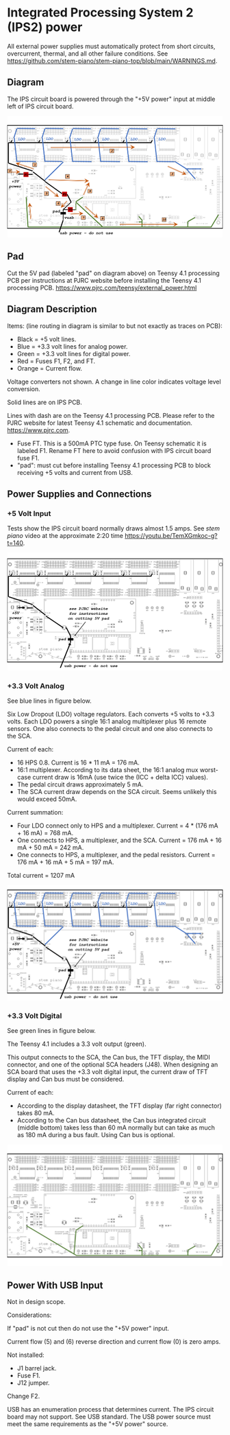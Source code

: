 # Integrated Processing System 2 (IPS2) power

All external power supplies must automatically protect from short circuits, overcurrent, thermal, and all other failure conditions. See https://github.com/stem-piano/stem-piano-top/blob/main/WARNINGS.md.

## Diagram

The IPS circuit board is powered through the "+5V power" input at middle left of IPS circuit board.

![ips20_all_power](ips20_all_power.png)

## Pad

Cut the 5V pad (labeled "pad" on diagram above) on Teensy 4.1 processing PCB per instructions at PJRC website before installing the Teensy 4.1 processing PCB. https://www.pjrc.com/teensy/external_power.html

## Diagram Description

Items: (line routing in diagram is similar to but not exactly as traces on PCB):
* Black = +5 volt lines.
* Blue = +3.3 volt lines for analog power.
* Green = +3.3 volt lines for digital power.
* Red = Fuses F1, F2, and FT.
* Orange = Current flow.

Voltage converters not shown. A change in line color indicates voltage level conversion.

Solid lines are on IPS PCB.

Lines with dash are on the Teensy 4.1 processing PCB. Please refer to the PJRC website for latest Teensy 4.1 schematic and documentation. https://www.pjrc.com.

* Fuse FT. This is a 500mA PTC type fuse. On Teensy schematic it is labeled F1. Rename FT here to avoid confusion with IPS circuit board fuse F1.
* "pad": must cut before installing Teensy 4.1 processing PCB to block receiving +5 volts and current from USB.

## Power Supplies and Connections

### +5 Volt Input

Tests show the IPS circuit board normally draws almost 1.5 amps. See *stem piano* video at the approximate 2:20 time https://youtu.be/TemXGmkoc-g?t=140.

![ips20_5v_pcb](ips20_5v_power.png)

### +3.3 Volt Analog

See blue lines in figure below.

Six Low Dropout (LDO) voltage regulators. Each converts +5 volts to +3.3 volts. Each LDO powers a single 16:1 analog multiplexer plus 16 remote sensors. One also connects to the pedal circuit and one also connects to the SCA.

Current of each:
* 16 HPS 0.8.  Current is 16 * 11 mA = 176 mA.
* 16:1 multiplexer. According to its data sheet, the 16:1 analog mux worst-case current draw is 16mA (use twice the (ICC + delta ICC) values).
* The pedal circuit draws approximately 5 mA.
* The SCA current draw depends on the SCA circuit. Seems unlikely this would exceed 50mA.

Current summation:
* Four LDO connect only to HPS and a multiplexer.  Current = 4 * (176 mA + 16 mA) = 768 mA.
* One connects to HPS, a multiplexer, and the SCA.  Current = 176 mA + 16 mA + 50 mA = 242 mA.
* One connects to HPS, a multiplexer, and the pedal resistors.  Current = 176 mA + 16 mA + 5 mA = 197 mA.

Total current = 1207 mA

![ips20_33av_pcb](ips20_33av_power.png)

### +3.3 Volt Digital

See green lines in figure below.

The Teensy 4.1 includes a 3.3 volt output (green).

This output connects to the SCA, the Can bus, the TFT display, the MIDI connector, and one of the optional SCA headers (J48). When designing an SCA board that uses the +3.3 volt digital input, the current draw of TFT display and Can bus must be considered.

Current of each:
* According to the display datasheet, the TFT display (far right connector) takes 80 mA.
* According to the Can bus datasheet, the Can bus integrated circuit (middle bottom) takes less than 60 mA normally but can take as much as 180 mA during a bus fault. Using Can bus is optional.

![ips20_33dv_pcb](ips20_33dv_power.png)

## Power With USB Input

Not in design scope.

Considerations:

If "pad" is not cut then do not use the "+5V power" input.

Current flow (5) and (6) reverse direction and current flow (0) is zero amps.

Not installed:
* J1 barrel jack.
* Fuse F1.
* J12 jumper.

Change F2.

USB has an enumeration process that determines current. The IPS circuit board may not support. See USB standard. The USB power source must meet the same requirements as the "+5V power" source.